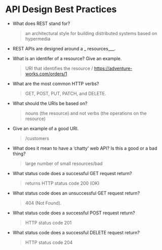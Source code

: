 # API Design Best Practices

* What does REST stand for?
    
    > an architectural style for building distributed systems based on hypermedia

* REST APIs are designed around a _ resources___.

* What is an identifer of a resource? Give an example.

    > URI that identifies the resource /  https://adventure-works.com/orders/1

* What are the most common HTTP verbs?

   > GET, POST, PUT, PATCH, and DELETE.

* What should the URIs be based on?

   > nouns (the resource) and not verbs (the operations on the resource)

* Give an example of a good URI.

   > /customers

* What does it mean to have a ‘chatty’ web API? Is this a good or a bad thing?
    
    >large number of small resources/bad

* What status code does a successful GET request return?

    > returns HTTP status code 200 (OK)

* What status code does an unsuccessful GET request return?

    > 404 (Not Found).

* What status code does a successful POST request return?

    > HTTP status code 201 

* What status code does a successful DELETE request return?
 
    >  HTTP status code 204